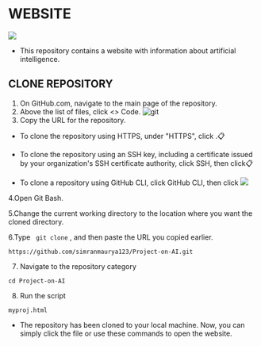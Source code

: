 # WEBSITE 

![](https://www.google.com/imgres?q=artificial%20intelligence&imgurl=https%3A%2F%2Fincubator.ucf.edu%2Fwp-content%2Fuploads%2F2023%2F07%2Fartificial-intelligence-new-technology-science-futuristic-abstract-human-brain-ai-technology-cpu-central-processor-unit-chipset-big-data-machine-learning-cyber-mind-domination-generative-ai-scaled-1-1500x1000.jpg&imgrefurl=https%3A%2F%2Fincubator.ucf.edu%2Fwhat-is-artificial-intelligence-ai-and-why-people-should-learn-about-it%2F&docid=4jEnd_yUBiw-_M&tbnid=1ATi8GjkqFf3RM&vet=12ahUKEwj3s9vnzb6MAxVq4TgGHQ1VCj8QM3oECGQQAA..i&w=1500&h=1000&hcb=2&ved=2ahUKEwj3s9vnzb6MAxVq4TgGHQ1VCj8QM3oECGQQAA)

- This repository contains a website with information about artificial intelligence.

## CLONE REPOSITORY

1. On GitHub.com, navigate to the main page of the repository.
2. Above the list of files, click <> Code.
   ![git](https://docs.github.com/assets/cb-13128/mw-1440/images/help/repository/code-button.webp)
3. Copy the URL for the repository.

- To clone the repository using HTTPS, under "HTTPS", click .📋

- To clone the repository using an SSH key, including a certificate issued by your organization's SSH certificate authority, click SSH, then click📋

- To clone a repository using GitHub CLI, click GitHub CLI, then click 
![](https://docs.github.com/assets/cb-60499/mw-1440/images/help/repository/https-url-clone-cli.webp)

4.Open Git Bash.

5.Change the current working directory to the location where you want the cloned directory.

6.Type ``` git clone``` , and then paste the URL you copied earlier.

```
https://github.com/simranmaurya123/Project-on-AI.git

```
7. Navigate to the repository category
 
```
cd Project-on-AI

```
8. Run the script

```
myproj.html

```

- The repository has been cloned to your local machine. Now, you can simply click the file or use these commands to open the website.
 
